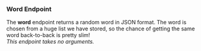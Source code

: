 ### **Word** Endpoint
The **word** endpoint returns a random word in JSON format. The word is chosen from a huge list we have stored, so the chance of getting the same word back-to-back is pretty slim!  
*This endpoint takes no arguments.*